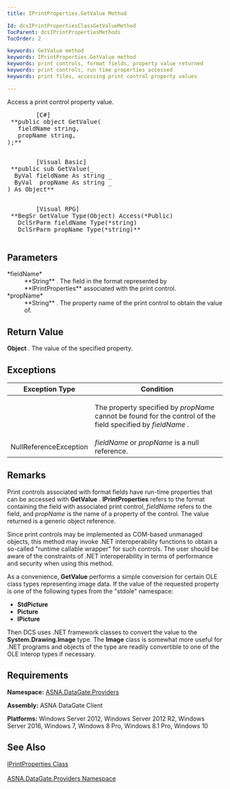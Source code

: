 ```yaml
---
title: IPrintProperties.GetValue Method

Id: dcsIPrintPropertiesClassGetValueMethod
TocParent: dcsIPrintPropertiesMethods
TocOrder: 2

keywords: GetValue method
keywords: IPrintProperties.GetValue method
keywords: print controls, format fields, property value returned
keywords: print controls, run time properties accessed
keywords: print files, accessing print control property values

---
```


Access a print control property value.
<pre class="prettyprint">
        <span class="lang">[C#]</span>
 **public object GetValue(
   fieldName string,
   propName string,
);** 
      </pre>
<pre class="prettyprint">
        <span class="lang">[Visual Basic] </span>
 **public sub GetValue(_
  ByVal fieldName As string _<br />  ByVal  propName As string _
) As Object** 
      </pre>
<pre class="prettyprint">
        <span class="lang">[Visual RPG]</span>
 **BegSr GetValue Type(Object) Access(*Public)
   DclSrParm fieldName Type(*string)
   DclSrParm propName Type(*string)** 
        </pre>

## Parameters

<dl>
        <dt>
 *fieldName* 
        </dt>
        <dd>
 **String** .  The field in the format represented by **IPrintProperties**  associated 
						with the print control. </dd>
        <dt>
 *propName* 
        </dt>
        <dd>
 **String** .  The property name of the print control to obtain 
								the value of.
							</dd>
</dl>

## Return Value

**Object** . The value of the specified property.
## Exceptions



| Exception Type | Condition |
| ---- | ---- |
|  | <p>The property specified by *propName* cannot be found for the control of the field specified by *fieldName* . |
| NullReferenceException | *fieldName* or *propName* is a null reference. |



## Remarks

Print controls associated with format fields have run-time properties that can be accessed with **GetValue** . **IPrintProperties** refers to the format containing the field with associated print control, *fieldName* refers to the field, and *propName* is the name of a property of the control. The value returned is a generic object reference.

Since print controls may be implemented as COM-based unmanaged objects, this method may invoke .NET interoperability functions to obtain a so-called "runtime callable wrapper" for such controls. The user should be aware of the constraints of .NET interoperability in terms of performance and security when using this method.

As a convenience, **GetValue** performs a simple conversion for certain OLE class types representing image data. If the value of the requested property is one of the following types from the "stdole" namespace:

- **StdPicture**
- **Picture**
- **IPicture**

Then DCS uses .NET framework classes to convert the value to the **System.Drawing.Image** type. The **Image** class is somewhat more useful for .NET programs and objects of the type are readily convertible to one of the OLE interop types if necessary. 
## Requirements

<span> **Namespace:** [ ASNA.DataGate.Providers](datagate-providers-namespace.html) </span> 

<span> **Assembly:** ASNA DataGate Client</span> 

<span> **Platforms:** Windows Server 2012, Windows Server 2012 R2, Windows Server 2016, Windows 7, Windows 8 Pro, Windows 8.1 Pro, Windows 10</span> 
## See Also


[IPrintProperties Class](iprint-properties-class.html)
      <br />
      <br />
[ASNA.DataGate.Providers Namespace](datagate-providers-namespace.html)


